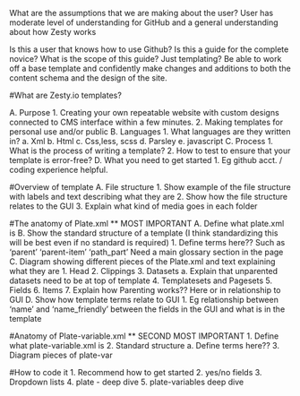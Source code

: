 What are the assumptions that we are making about the user?
  User has moderate level of understanding for GitHub and a general understanding about how Zesty works

Is this a user that knows how to use Github? Is this a guide for the complete novice?
What is the scope of this guide? Just templating? Be able to work off a base template and confidently make changes and additions to both the content schema and the design of the site.

#What are Zesty.io templates?

A. Purpose
    1. Creating your own repeatable website with custom designs connected to CMS interface within a few minutes.
    2. Making templates for personal use and/or public
B. Languages
    1. What languages are they written in?
      a. Xml
      b. Html
      c. Css,less, scss
      d. Parsley
      e. javascript
C. Process
    1. What is the process of writing a template?
    2. How to test to ensure that your template is error-free?
D. What you need to get started
    1. Eg github acct. / coding experience helpful.

#Overview of template
A. File structure
    1. Show example of the file structure with labels and text describing what they are
    2. Show how the file structure relates to the GUI
    3. Explain what kind of media goes in each folder

#The anatomy of Plate.xml ** MOST IMPORTANT
A. Define what plate.xml is
B. Show the standard structure of a template (I think standardizing this will be best even if no standard is required)
    1. Define terms here?? Such as ‘parent’ ‘parent-item’ ‘path_part’ Need a main glossary section in the page
C. Diagram showing different pieces of the Plate.xml and text explaining what they are
    1. Head
    2. Clippings
    3. Datasets
      a. Explain that unparented datasets need to be at top of template
    4. Templatesets and Pagesets
    5. Fields
    6. Items
    7. Explain how Parenting works?? Here or in relationship to GUI
D. Show how template terms relate to GUI
    1. Eg relationship between ‘name’ and ‘name_friendly’ between the fields in the GUI and what is in the template

#Anatomy of Plate-variable.xml ** SECOND MOST IMPORTANT
    1. Define what plate-variable.xml is
    2. Standard structure
      a. Define terms here??
    3. Diagram pieces of plate-var

#How to code it
    1. Recommend how to get started
    2. yes/no fields
    3. Dropdown lists
    4. plate - deep dive
    5. plate-variables deep dive
